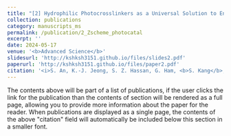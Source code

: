 ```yaml
---
title: "[2] Hydrophilic Photocrosslinkers as a Universal Solution to Endow Water Affinity to a Polymer Photocatalyst for an Enhanced Hydrogen Evolution Rate"
collection: publications
category: manuscripts_ms
permalink: /publication/2_Zscheme_photocatal
excerpt: ''
date: 2024-05-17
venue: '<b>Advanced Science</b>'
slidesurl: 'http://kshksh3151.github.io/files/slides2.pdf'
paperurl: 'http://kshksh3151.github.io/files/paper2.pdf'
citation: '<i>S. An, K.-J. Jeong, S. Z. Hassan, G. Ham, <b>S. Kang</b>, J. Lee, H. Ma, J. Kwon, S. Y. Jeong, J. Yang, H. Y. Woo, H.-H. Cho, H. Cha, C. Y. Son, & D. S. Chung</i>. Hydrophilic photocrosslinkers as a universal solution to endow water affinity to a polymer photocatalyst for an enhanced hydrogen evolution rate. <i>Advanced Science</i>, <b>2024</b>, <i>11</i>(28), 2309786.'
---
```


The contents above will be part of a list of publications, if the user clicks the link for the publication than the contents of section will be rendered as a full page, allowing you to provide more information about the paper for the reader. When publications are displayed as a single page, the contents of the above "citation" field will automatically be included below this section in a smaller font.